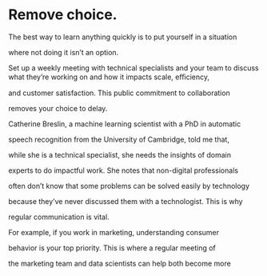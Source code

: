 # Remove choice.

The best way to learn anything quickly is to put yourself in a situation

where not doing it isn’t an option.

Set up a weekly meeting with technical specialists and your team to discuss what they’re working on and how it impacts scale, eﬃciency,

and customer satisfaction. This public commitment to collaboration

removes your choice to delay.

Catherine Breslin, a machine learning scientist with a PhD in automatic

speech recognition from the University of Cambridge, told me that,

while she is a technical specialist, she needs the insights of domain

experts to do impactful work. She notes that non-digital professionals

often don’t know that some problems can be solved easily by technology

because they’ve never discussed them with a technologist. This is why

regular communication is vital.

For example, if you work in marketing, understanding consumer

behavior is your top priority. This is where a regular meeting of

the marketing team and data scientists can help both become more
